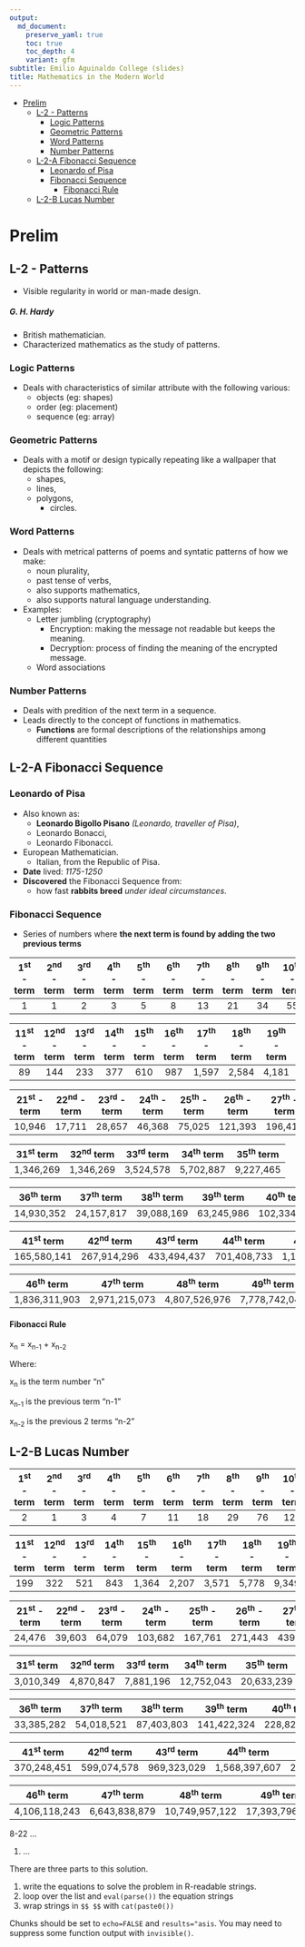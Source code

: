 ```yaml
---
output:
  md_document:
    preserve_yaml: true
    toc: true
    toc_depth: 4
    variant: gfm
subtitle: Emilio Aguinaldo College (slides)
title: Mathematics in the Modern World
---
```


-   [Prelim](#prelim)
    -   [L-2 - Patterns](#l-2---patterns)
        -   [Logic Patterns](#logic-patterns)
        -   [Geometric Patterns](#geometric-patterns)
        -   [Word Patterns](#word-patterns)
        -   [Number Patterns](#number-patterns)
    -   [L-2-A Fibonacci Sequence](#l-2-a-fibonacci-sequence)
        -   [Leonardo of Pisa](#leonardo-of-pisa)
        -   [Fibonacci Sequence](#fibonacci-sequence)
            -   [Fibonacci Rule](#fibonacci-rule)
    -   [L-2-B Lucas Number](#l-2-b-lucas-number)

# Prelim

## L-2 - Patterns

-   Visible regularity in world or man-made design.

##### G. H. Hardy

-   British mathematician.
-   Characterized mathematics as the study of patterns.

### Logic Patterns

-   Deals with characteristics of similar attribute with the following
    various:
    -   objects (eg: shapes)
    -   order (eg: placement)
    -   sequence (eg: array)

### Geometric Patterns

-   Deals with a motif or design typically repeating like a wallpaper
    that depicts the following:
    -   shapes,
    -   lines,
    -   polygons,
        -   circles.

### Word Patterns

-   Deals with metrical patterns of poems and syntatic patterns of how
    we make:
    -   noun plurality,
    -   past tense of verbs,
    -   also supports mathematics,
    -   also supports natural language understanding.
-   Examples:
    -   Letter jumbling (cryptography)
        -   Encryption: making the message not readable but keeps the
            meaning.
        -   Decryption: process of finding the meaning of the encrypted
            message.
    -   Word associations

### Number Patterns

-   Deals with predition of the next term in a sequence.
-   Leads directly to the concept of functions in mathematics.
    -   **Functions** are formal descriptions of the relationships among
        different quantities

## L-2-A Fibonacci Sequence

### Leonardo of Pisa

-   Also known as:
    -   **Leonardo Bigollo Pisano** *(Leonardo, traveller of Pisa)*,
    -   Leonardo Bonacci,
    -   Leonardo Fibonacci.
-   European Mathematician.
    -   Italian, from the Republic of Pisa.
-   **Date** lived: *1175-1250*
-   **Discovered** the Fibonacci Sequence from:
    -   how fast **rabbits breed** *under ideal circumstances*.

### Fibonacci Sequence

-   Series of numbers where **the next term is found by adding the two
    previous terms**

| 1<sup>st</sup> - term | 2<sup>nd</sup> - term | 3<sup>rd</sup> - term | 4<sup>th</sup> - term | 5<sup>th</sup> - term | 6<sup>th</sup> - term | 7<sup>th</sup> - term | 8<sup>th</sup> - term | 9<sup>th</sup> - term | 10<sup>th</sup> - term |
|:---------------------:|:---------------------:|:---------------------:|:---------------------:|:---------------------:|:---------------------:|:---------------------:|:---------------------:|:---------------------:|:----------------------:|
|           1           |           1           |           2           |           3           |           5           |           8           |          13           |          21           |          34           |           55           |

| 11<sup>st</sup> - term | 12<sup>nd</sup> - term | 13<sup>rd</sup> - term | 14<sup>th</sup> - term | 15<sup>th</sup> - term | 16<sup>th</sup> - term | 17<sup>th</sup> - term | 18<sup>th</sup> - term | 19<sup>th</sup> - term | 20<sup>th</sup> - term |
|:----------------------:|:----------------------:|:----------------------:|:----------------------:|:----------------------:|:----------------------:|:----------------------:|:----------------------:|:----------------------:|:----------------------:|
|           89           |          144           |          233           |          377           |          610           |          987           |         1,597          |         2,584          |         4,181          |         6,765          |

| 21<sup>st</sup> - term | 22<sup>nd</sup> - term | 23<sup>rd</sup> - term | 24<sup>th</sup> - term | 25<sup>th</sup> - term | 26<sup>th</sup> - term | 27<sup>th</sup> - term | 28<sup>th</sup> - term | 29<sup>th</sup> - term | 30<sup>th</sup> - term |
|:----------------------:|:----------------------:|:----------------------:|:----------------------:|:----------------------:|:----------------------:|:----------------------:|:----------------------:|:----------------------:|:----------------------:|
|         10,946         |         17,711         |         28,657         |         46,368         |         75,025         |        121,393         |        196,418         |        317,811         |        514,229         |        832,040         |

| 31<sup>st</sup> term | 32<sup>nd</sup> term | 33<sup>rd</sup> term | 34<sup>th</sup> term | 35<sup>th</sup> term |
|:--------------------:|:--------------------:|:--------------------:|:--------------------:|:--------------------:|
|      1,346,269       |      1,346,269       |      3,524,578       |      5,702,887       |      9,227,465       |

| 36<sup>th</sup> term | 37<sup>th</sup> term | 38<sup>th</sup> term | 39<sup>th</sup> term | 40<sup>th</sup> term |
|:--------------------:|:--------------------:|:--------------------:|:--------------------:|:--------------------:|
|      14,930,352      |      24,157,817      |      39,088,169      |      63,245,986      |     102,334,155      |

| 41<sup>st</sup> term | 42<sup>nd</sup> term | 43<sup>rd</sup> term | 44<sup>th</sup> term | 45<sup>th</sup> term |
|:--------------------:|:--------------------:|:--------------------:|:--------------------:|:--------------------:|
|     165,580,141      |     267,914,296      |     433,494,437      |     701,408,733      |    1,134,903,170     |

| 46<sup>th</sup> term | 47<sup>th</sup> term | 48<sup>th</sup> term | 49<sup>th</sup> term | 50<sup>th</sup> term |
|:--------------------:|:--------------------:|:--------------------:|:--------------------:|:--------------------:|
|    1,836,311,903     |    2,971,215,073     |    4,807,526,976     |    7,778,742,049     |    12,586,269,025    |

#### Fibonacci Rule

x<sub>n</sub> = x<sub>n-1</sub> + x<sub>n-2</sub>

Where:

x<sub>n</sub> is the term number “n”

x<sub>n-1</sub> is the previous term “n-1”

x<sub>n-2</sub> is the previous 2 terms “n-2”

## L-2-B Lucas Number

| 1<sup>st</sup> - term | 2<sup>nd</sup> - term | 3<sup>rd</sup> - term | 4<sup>th</sup> - term | 5<sup>th</sup> - term | 6<sup>th</sup> - term | 7<sup>th</sup> - term | 8<sup>th</sup> - term | 9<sup>th</sup> - term | 10<sup>th</sup> - term |
|:---------------------:|:---------------------:|:---------------------:|:---------------------:|:---------------------:|:---------------------:|:---------------------:|:---------------------:|:---------------------:|:----------------------:|
|           2           |           1           |           3           |           4           |           7           |          11           |          18           |          29           |          76           |          123           |

| 11<sup>st</sup> - term | 12<sup>nd</sup> - term | 13<sup>rd</sup> - term | 14<sup>th</sup> - term | 15<sup>th</sup> - term | 16<sup>th</sup> - term | 17<sup>th</sup> - term | 18<sup>th</sup> - term | 19<sup>th</sup> - term | 20<sup>th</sup> - term |
|:----------------------:|:----------------------:|:----------------------:|:----------------------:|:----------------------:|:----------------------:|:----------------------:|:----------------------:|:----------------------:|:----------------------:|
|          199           |          322           |          521           |          843           |         1,364          |         2,207          |         3,571          |         5,778          |         9,349          |         15,127         |

| 21<sup>st</sup> - term | 22<sup>nd</sup> - term | 23<sup>rd</sup> - term | 24<sup>th</sup> - term | 25<sup>th</sup> - term | 26<sup>th</sup> - term | 27<sup>th</sup> - term | 28<sup>th</sup> - term | 29<sup>th</sup> - term | 30<sup>th</sup> - term |
|:----------------------:|:----------------------:|:----------------------:|:----------------------:|:----------------------:|:----------------------:|:----------------------:|:----------------------:|:----------------------:|:----------------------:|
|         24,476         |         39,603         |         64,079         |        103,682         |        167,761         |        271,443         |        439,204         |        710,647         |       1,149,851        |       1,860,498        |

| 31<sup>st</sup> term | 32<sup>nd</sup> term | 33<sup>rd</sup> term | 34<sup>th</sup> term | 35<sup>th</sup> term |
|:--------------------:|:--------------------:|:--------------------:|:--------------------:|:--------------------:|
|      3,010,349       |      4,870,847       |      7,881,196       |      12,752,043      |      20,633,239      |

| 36<sup>th</sup> term | 37<sup>th</sup> term | 38<sup>th</sup> term | 39<sup>th</sup> term | 40<sup>th</sup> term |
|:--------------------:|:--------------------:|:--------------------:|:--------------------:|:--------------------:|
|      33,385,282      |      54,018,521      |      87,403,803      |     141,422,324      |     228,826,127      |

| 41<sup>st</sup> term | 42<sup>nd</sup> term | 43<sup>rd</sup> term | 44<sup>th</sup> term | 45<sup>th</sup> term |
|:--------------------:|:--------------------:|:--------------------:|:--------------------:|:--------------------:|
|     370,248,451      |     599,074,578      |     969,323,029      |    1,568,397,607     |    2,537,720,636     |

| 46<sup>th</sup> term | 47<sup>th</sup> term | 48<sup>th</sup> term | 49<sup>th</sup> term | 50<sup>th</sup> term |
|:--------------------:|:--------------------:|:--------------------:|:--------------------:|:--------------------:|
|    4,106,118,243     |    6,643,838,879     |    10,749,957,122    |    17,393,796,001    |    28,143,753,123    |

8-22 …

1.  …

There are three parts to this solution.

1.  write the equations to solve the problem in R-readable strings.
2.  loop over the list and `eval(parse())` the equation strings
3.  wrap strings in `$$ $$` with `cat(paste0())`

Chunks should be set to `echo=FALSE` and `results="asis`. You may need
to suppress some function output with `invisible()`.

